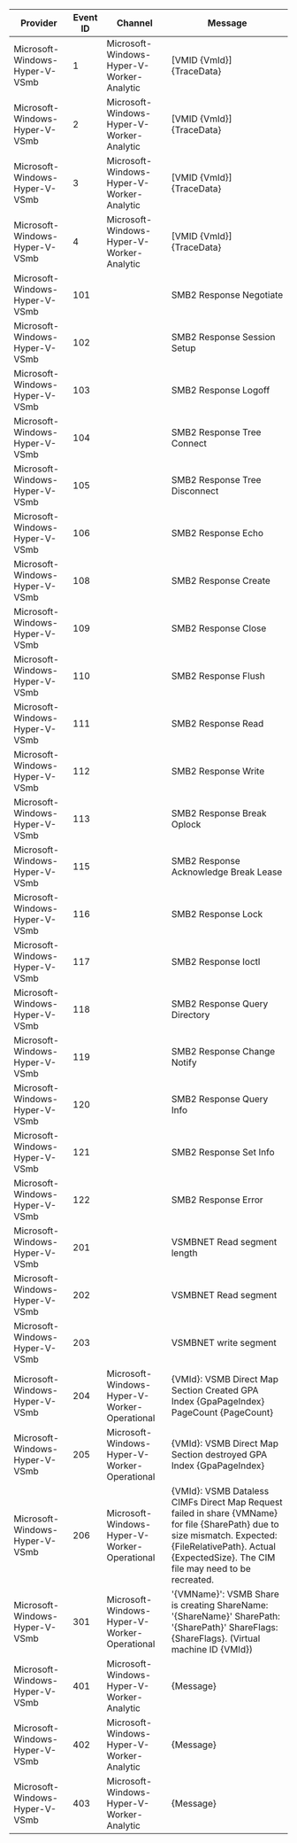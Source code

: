 Provider                        |  Event ID  |  Channel                                       |  Message
--------------------------------|------------|------------------------------------------------|----------------------------------------------------------------------------------------------------------------------------------------------------------------------------------------------------------------
Microsoft-Windows-Hyper-V-VSmb  |  1         |  Microsoft-Windows-Hyper-V-Worker-Analytic     |  [VMID {VmId}] {TraceData}
Microsoft-Windows-Hyper-V-VSmb  |  2         |  Microsoft-Windows-Hyper-V-Worker-Analytic     |  [VMID {VmId}] {TraceData}
Microsoft-Windows-Hyper-V-VSmb  |  3         |  Microsoft-Windows-Hyper-V-Worker-Analytic     |  [VMID {VmId}] {TraceData}
Microsoft-Windows-Hyper-V-VSmb  |  4         |  Microsoft-Windows-Hyper-V-Worker-Analytic     |  [VMID {VmId}] {TraceData}
Microsoft-Windows-Hyper-V-VSmb  |  101       |                                                |  SMB2 Response Negotiate
Microsoft-Windows-Hyper-V-VSmb  |  102       |                                                |  SMB2 Response Session Setup
Microsoft-Windows-Hyper-V-VSmb  |  103       |                                                |  SMB2 Response Logoff
Microsoft-Windows-Hyper-V-VSmb  |  104       |                                                |  SMB2 Response Tree Connect
Microsoft-Windows-Hyper-V-VSmb  |  105       |                                                |  SMB2 Response Tree Disconnect
Microsoft-Windows-Hyper-V-VSmb  |  106       |                                                |  SMB2 Response Echo
Microsoft-Windows-Hyper-V-VSmb  |  108       |                                                |  SMB2 Response Create
Microsoft-Windows-Hyper-V-VSmb  |  109       |                                                |  SMB2 Response Close
Microsoft-Windows-Hyper-V-VSmb  |  110       |                                                |  SMB2 Response Flush
Microsoft-Windows-Hyper-V-VSmb  |  111       |                                                |  SMB2 Response Read
Microsoft-Windows-Hyper-V-VSmb  |  112       |                                                |  SMB2 Response Write
Microsoft-Windows-Hyper-V-VSmb  |  113       |                                                |  SMB2 Response Break Oplock
Microsoft-Windows-Hyper-V-VSmb  |  115       |                                                |  SMB2 Response Acknowledge Break Lease
Microsoft-Windows-Hyper-V-VSmb  |  116       |                                                |  SMB2 Response Lock
Microsoft-Windows-Hyper-V-VSmb  |  117       |                                                |  SMB2 Response Ioctl
Microsoft-Windows-Hyper-V-VSmb  |  118       |                                                |  SMB2 Response Query Directory
Microsoft-Windows-Hyper-V-VSmb  |  119       |                                                |  SMB2 Response Change Notify
Microsoft-Windows-Hyper-V-VSmb  |  120       |                                                |  SMB2 Response Query Info
Microsoft-Windows-Hyper-V-VSmb  |  121       |                                                |  SMB2 Response Set Info
Microsoft-Windows-Hyper-V-VSmb  |  122       |                                                |  SMB2 Response Error
Microsoft-Windows-Hyper-V-VSmb  |  201       |                                                |  VSMBNET Read segment length
Microsoft-Windows-Hyper-V-VSmb  |  202       |                                                |  VSMBNET Read segment
Microsoft-Windows-Hyper-V-VSmb  |  203       |                                                |  VSMBNET write segment
Microsoft-Windows-Hyper-V-VSmb  |  204       |  Microsoft-Windows-Hyper-V-Worker-Operational  |  {VMId}: VSMB Direct Map Section Created GPA Index {GpaPageIndex} PageCount {PageCount}
Microsoft-Windows-Hyper-V-VSmb  |  205       |  Microsoft-Windows-Hyper-V-Worker-Operational  |  {VMId}: VSMB Direct Map Section destroyed GPA Index {GpaPageIndex}
Microsoft-Windows-Hyper-V-VSmb  |  206       |  Microsoft-Windows-Hyper-V-Worker-Operational  |  {VMId}: VSMB Dataless CIMFs Direct Map Request failed in share {VMName} for file {SharePath} due to size mismatch. Expected: {FileRelativePath}. Actual {ExpectedSize}. The CIM file may need to be recreated.
Microsoft-Windows-Hyper-V-VSmb  |  301       |  Microsoft-Windows-Hyper-V-Worker-Operational  |  '{VMName}': VSMB Share is creating ShareName: '{ShareName}' SharePath: '{SharePath}' ShareFlags: {ShareFlags}. (Virtual machine ID {VMId})
Microsoft-Windows-Hyper-V-VSmb  |  401       |  Microsoft-Windows-Hyper-V-Worker-Analytic     |  {Message}
Microsoft-Windows-Hyper-V-VSmb  |  402       |  Microsoft-Windows-Hyper-V-Worker-Analytic     |  {Message}
Microsoft-Windows-Hyper-V-VSmb  |  403       |  Microsoft-Windows-Hyper-V-Worker-Analytic     |  {Message}